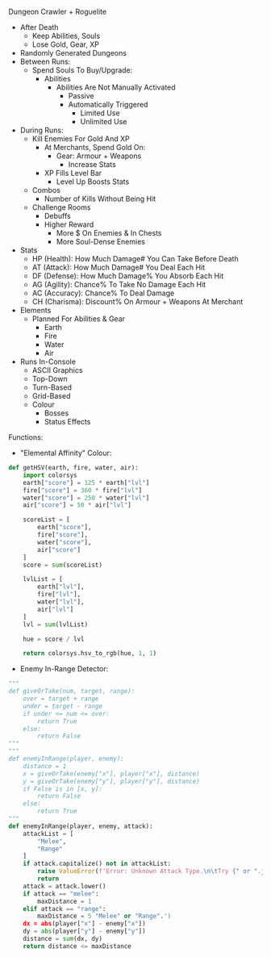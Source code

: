 Dungeon Crawler + Roguelite
- After Death
    - Keep Abilities, Souls
    - Lose Gold, Gear, XP
- Randomly Generated Dungeons
- Between Runs:
    - Spend Souls To Buy/Upgrade:
        - Abilities
            - Abilities Are Not Manually Activated
                - Passive
                - Automatically Triggered
                    - Limited Use
                    - Unlimited Use
- During Runs:
    - Kill Enemies For Gold And XP
        - At Merchants, Spend Gold On:
            - Gear: Armour + Weapons
                - Increase Stats
        - XP Fills Level Bar
            - Level Up Boosts Stats
    - Combos
        - Number of Kills Without Being Hit
    - Challenge Rooms
        - Debuffs
        - Higher Reward
            - More $ On Enemies & In Chests
            - More Soul-Dense Enemies
- Stats
    - HP (Health): How Much Damage# You Can Take Before Death
    - AT (Attack): How Much Damage# You Deal Each Hit
    - DF (Defense): How Much Damage% You Absorb Each Hit
    - AG (Agility): Chance% To Take No Damage Each Hit
    - AC (Accuracy): Chance% To Deal Damage
    - CH (Charisma): Discount% On Armour + Weapons At Merchant
- Elements
    - Planned For Abilities & Gear
        - Earth
        - Fire
        - Water
        - Air
- Runs In-Console
    - ASCII Graphics
    - Top-Down
    - Turn-Based
    - Grid-Based
    - Colour
        - Bosses
        - Status Effects

Functions:

- "Elemental Affinity" Colour:
```py
def getHSV(earth, fire, water, air):
    import colorsys
    earth["score"] = 125 * earth["lvl"]
    fire["score"] = 360 * fire["lvl"]
    water["score"] = 250 * water["lvl"]
    air["score"] = 50 * air["lvl"]

    scoreList = [
        earth["score"],
        fire["score"],
        water["score"],
        air["score"]
    ]
    score = sum(scoreList)

    lvlList = [
        earth["lvl"],
        fire["lvl"],
        water["lvl"],
        air["lvl"]
    ]
    lvl = sum(lvlList)

    hue = score / lvl

    return colorsys.hsv_to_rgb(hue, 1, 1)
```
- Enemy In-Range Detector:
```py
"""
def giveOrTake(num, target, range):
    over = target + range
    under = target - range
    if under <= num <= over:
        return True
    else:
        return False
"""
"""
def enemyInRange(player, enemy):
    distance = 1
    x = giveOrTake(enemy["x"], player["x"], distance)
    y = giveOrTake(enemy["y"], player["y"], distance)
    if False is in [x, y]:
        return False
    else:
        return True
"""
def enemyInRange(player, enemy, attack):
    attackList = [
        "Melee",
        "Range"
    ]
    if attack.capitalize() not in attackList:
        raise ValueError(f'Error: Unknown Attack Type.\n\tTry {" or ".join([", ".join(attackList[:-2]), attackList[-1]])}.')
        return
    attack = attack.lower()
    if attack == "melee":
        maxDistance = 1
    elif attack == "range":
        maxDistance = 5 "Melee" or "Range".')
    dx = abs(player["x"] - enemy["x"])
    dy = abs(player["y"] - enemy["y"])
    distance = sum(dx, dy)
    return distance <= maxDistance
```